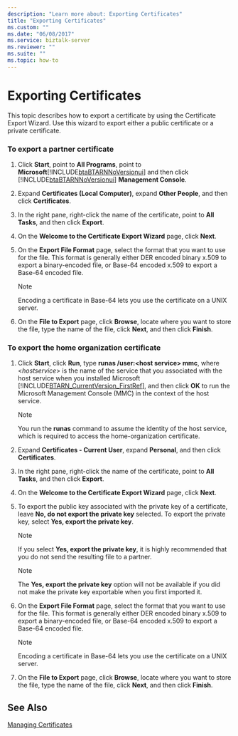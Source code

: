 ```yaml
---
description: "Learn more about: Exporting Certificates"
title: "Exporting Certificates"
ms.custom: ""
ms.date: "06/08/2017"
ms.service: biztalk-server
ms.reviewer: ""
ms.suite: ""
ms.topic: how-to
---
```

# Exporting Certificates
This topic describes how to export a certificate by using the Certificate Export Wizard. Use this wizard to export either a public certificate or a private certificate.  
  
### To export a partner certificate  
  
1. Click **Start**, point to **All Programs**, point to **Microsoft**[!INCLUDE[btaBTARNNoVersionui](../../includes/btabtarnnoversionui-md.md)] and then click [!INCLUDE[btaBTARNNoVersionui](../../includes/btabtarnnoversionui-md.md)] **Management Console**.  
  
2. Expand **Certificates (Local Computer)**, expand **Other People**, and then click **Certificates**.  
  
3. In the right pane, right-click the name of the certificate, point to **All Tasks**, and then click **Export**.  
  
4. On the **Welcome to the Certificate Export Wizard** page, click **Next**.  
  
5. On the **Export File Format** page, select the format that you want to use for the file. This format is generally either DER encoded binary x.509 to export a binary-encoded file, or Base-64 encoded x.509 to export a Base-64 encoded file.  
  
   > [!NOTE]
   >  Encoding a certificate in Base-64 lets you use the certificate on a UNIX server.  
  
6. On the **File to Export** page, click **Browse**, locate where you want to store the file, type the name of the file, click **Next**, and then click **Finish**.  
  
### To export the home organization certificate  
  
1. Click **Start**, click **Run**, type **runas /user:\<host service\> mmc**, where \<*hostservice*\> is the name of the service that you associated with the host service when you installed Microsoft [!INCLUDE[BTARN_CurrentVersion_FirstRef](../../includes/btarn-currentversion-firstref-md.md)], and then click **OK** to run the Microsoft Management Console (MMC) in the context of the host service.  
  
   > [!NOTE]
   >  You run the **runas** command to assume the identity of the host service, which is required to access the home-organization certificate.  
  
2. Expand **Certificates - Current User**, expand **Personal**, and then click **Certificates**.  
  
3. In the right pane, right-click the name of the certificate, point to **All Tasks**, and then click **Export**.  
  
4. On the **Welcome to the Certificate Export Wizard** page, click **Next**.  
  
5. To export the public key associated with the private key of a certificate, leave **No, do not export the private key** selected. To export the private key, select **Yes, export the private key**.  
  
   > [!NOTE]
   >  If you select **Yes, export the private key**, it is highly recommended that you do not send the resulting file to a partner.  
  
   > [!NOTE]
   >  The **Yes, export the private key** option will not be available if you did not make the private key exportable when you first imported it.  
  
6. On the **Export File Format** page, select the format that you want to use for the file. This format is generally either DER encoded binary x.509 to export a binary-encoded file, or Base-64 encoded x.509 to export a Base-64 encoded file.  
  
   > [!NOTE]
   >  Encoding a certificate in Base-64 lets you use the certificate on a UNIX server.  
  
7. On the **File to Export** page, click **Browse**, locate where you want to store the file, type the name of the file, click **Next**, and then click **Finish**.  
  
## See Also  
 [Managing Certificates](../../adapters-and-accelerators/accelerator-rosettanet/managing-certificates1.md)
